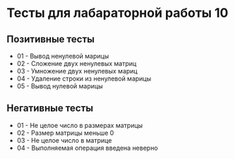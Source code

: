 # Тесты для лабараторной работы 10

## Позитивные тесты
- 01 - Вывод ненулевой марицы
- 02 - Сложение двух ненулевых матриц
- 03 - Умножение двух ненулевых мариц
- 04 - Удаление строки из ненулевой марицы
- 05 - Вывод нулевой марицы

## Негативные тесты
- 01 - Не целое число в размерах матрицы
- 02 - Размер матрицы меньше 0
- 03 - Не целое число в матрице
- 04 - Выполняемая операция введена неверно
